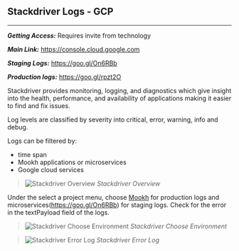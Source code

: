 ## Stackdriver Logs - GCP
***
_**Getting Access:**_ Requires invite from technology

_**Main Link:**_ https://console.cloud.google.com 

_**Staging Logs:**_ https://goo.gl/On6RBb 

_**Production logs:**_ https://goo.gl/rpzt2O  
 
 
Stackdriver provides monitoring, logging, and diagnostics which give insight into the health, performance, and availability of applications making it easier to find and fix issues. 

Log levels are classified by severity into critical, error, warning, info and debug.

Logs can be filtered by:
- time span 
- Mookh applications or microservices
- Google cloud services


> ![Stackdriver Overview](https://s3.amazonaws.com/Mookh-wiki-assets/monitoring-and-logging/stackdriver-overview.png)
_Stackdriver Overview_


Under the select a project menu, choose [Mookh](https://goo.gl/rpzt2O) for production logs and microservices(https://goo.gl/On6RBb) for staging logs. Check for the error in the textPayload field of the logs.

> ![Stackdriver Choose Environment](https://s3.amazonaws.com/Mookh-wiki-assets/monitoring-and-logging/stackdriver-choose-environment.png)
_Stackdriver Choose Environment_


> ![Stackdriver Error Log](https://s3.amazonaws.com/Mookh-wiki-assets/monitoring-and-logging/stackdriver-error-log.png)
_Stackdriver Error Log_
